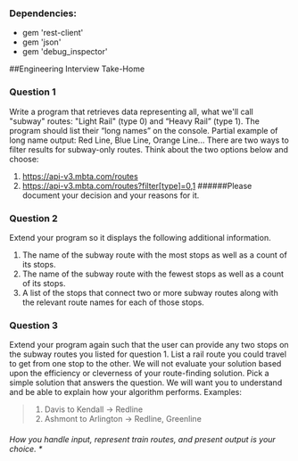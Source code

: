 ### Dependencies:
* gem 'rest-client'
* gem 'json'
* gem 'debug_inspector'

##Engineering Interview Take-Home

### Question 1
Write a program that retrieves data representing all, what we'll call "subway"
routes: "Light Rail" (type 0) and “Heavy Rail” (type 1). The program should list
their “long names” on the console.
Partial example of long name output: Red Line, Blue Line, Orange Line...
There are two ways to filter results for subway-only routes. Think about the two options below
and choose:
1. https://api-v3.mbta.com/routes
2. https://api-v3.mbta.com/routes?filter[type]=0,1
######Please document your decision and your reasons for it.
### Question 2
Extend your program so it displays the following additional information.
1. The name of the subway route with the most stops as well as a count of its stops.
2. The name of the subway route with the fewest stops as well as a count of its stops.
3. A list of the stops that connect two or more subway routes along with the relevant route
names for each of those stops.
### Question 3
Extend your program again such that the user can provide any two stops on the
subway routes you listed for question 1.
List a rail route you could travel to get from one stop to the other. We will
not evaluate your solution based upon the efficiency or cleverness of your
route-finding solution. Pick a simple solution that answers the question. We
will want you to understand and be able to explain how your algorithm performs.
Examples:
> 1. Davis to Kendall -> Redline
> 2. Ashmont to Arlington -> Redline, Greenline
###### How you handle input, represent train routes, and present output is your choice. *
